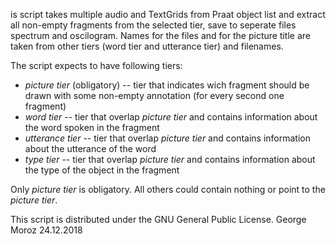 is script takes multiple audio and TextGrids from Praat object list and extract all non-empty fragments from the selected tier, save to seperate files spectrum and oscilogram.  Names for the files and for the picture title are taken from other tiers (word tier and utterance tier) and filenames.

The script expects to have following tiers:

* *picture tier* (obligatory) -- tier that indicates wich fragment should be drawn with some non-empty annotation (for every second one fragment)
* *word tier* -- tier that overlap *picture tier* and contains information about the word spoken in the fragment
* *utterance tier* -- tier that overlap *picture tier* and contains information about the utterance of the word
* *type tier* -- tier that overlap *picture tier* and contains information about the type of the object in the fragment

Only *picture tier* is obligatory. All others could contain nothing or point to the *picture tier*.

This script is distributed under the GNU General Public License.
George Moroz 24.12.2018